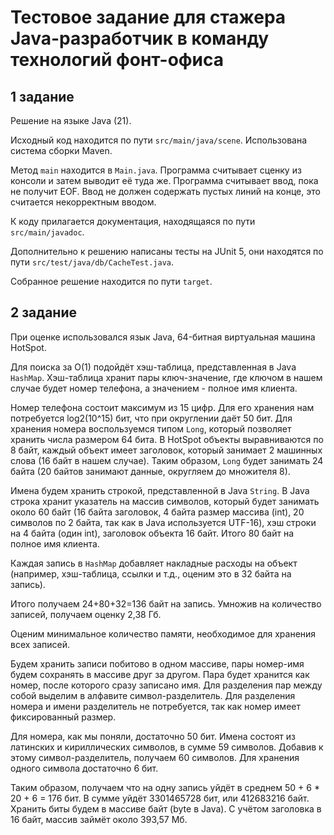 # Тестовое задание для стажера Java-разработчик в команду технологий фонт-офиса

## 1 задание

Решение на языке Java (21).

Исходный код находится по пути `src/main/java/scene`.
Использована система сборки Maven.

Метод `main` находится в `Main.java`.
Программа считывает сценку из консоли и затем выводит её туда же.
Программа считывает ввод, пока не получит EOF.
Ввод не должен содержать пустых линий на конце, это считается некорректным вводом.

К коду прилагается документация, находящаяся по пути `src/main/javadoc`.

Дополнительно к решению написаны тесты на JUnit 5, они
находятся по пути `src/test/java/db/CacheTest.java`.

Собранное решение находится по пути `target`.

## 2 задание

При оценке использовался язык Java, 64-битная виртуальная машина HotSpot.

Для поиска за O(1) подойдёт хэш-таблица, представленная в Java 
`HashMap`. Хэш-таблица хранит пары ключ-значение, где ключом в нашем 
случае будет номер телефона, а значением - полное имя клиента.

Номер телефона состоит максимум из 15 цифр. Для его хранения нам
потребуется log2(10^15) бит, что при округлении даёт 50 бит.
Для хранения номера воспользуемся типом `Long`, который позволяет хранить числа размером 64 бита.
В HotSpot объекты выравниваются по 8 байт, каждый объект имеет заголовок, который занимает 2 машинных слова (16 байт в нашем случае).
Таким образом, `Long` будет занимать 24 байта (20 байтов занимают данные, округляем до множителя 8).

Имена будем хранить строкой, представленной в Java `String`. 
В Java строка хранит указатель на массив символов, 
который будет занимать около 60 байт (16 байта заголовок, 4 байта размер массива (int), 20 символов по 2 байта, так как в Java используется UTF-16),
хэш строки на 4 байта (один int), заголовок объекта 16 байт. Итого 80 байт на полное имя клиента.

Каждая запись в `HashMap` добавляет накладные расходы на объект (например, хэш-таблица, ссылки и т.д., оценим это в 32 байта на запись).

Итого получаем 24+80+32=136 байт на запись. Умножив на количество записей, получаем оценку 2,38 Гб.


Оценим минимальное количество памяти, необходимое для хранения всех записей.

Будем хранить записи побитово в одном массиве, пары номер-имя будем сохранять в массиве друг за другом.
Пара будет хранится как номер, после которого сразу записано имя. Для разделения пар между собой выделим в алфавите символ-разделитель.
Для разделения номера и имени разделитель не потребуется, так как номер имеет фиксированный размер.

Для номера, как мы поняли, достаточно 50 бит. 
Имена состоят из латинских и кириллических символов, в сумме 59 символов. Добавив к этому символ-разделитель, получаем 60 символов. Для хранения одного символа
достаточно 6 бит. 

Таким образом, получаем что на одну запись уйдёт в среднем 50 + 6 * 20 + 6 = 176 бит.
В сумме уйдёт 3301465728 бит, или 412683216 байт.
Хранить биты будем в массиве байт (byte в Java). С учётом заголовка в 16 байт,
массив займёт около 393,57 Мб.


